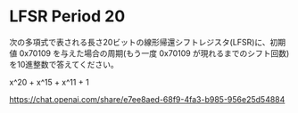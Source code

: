 # LFSR Period 20
次の多項式で表される長さ20ビットの線形帰還シフトレジスタ(LFSR)に、初期値 0x70109 を与えた場合の周期(もう一度 0x70109 が現れるまでのシフト回数)を10進整数で答えてください。

x^20 + x^15 + x^11 + 1

https://chat.openai.com/share/e7ee8aed-68f9-4fa3-b985-956e25d54884